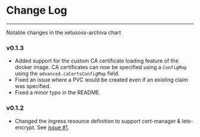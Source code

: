 # Change Log
---
Notable changes in the xetusoss-archiva chart

### v0.1.3
* Added support for the custom CA certificate loading feature of the docker image. CA certificates can now be specified using a `ConfigMap` using the `advanced.caCertsConfigMap` field.
* Fixed an issue where a PVC would be created even if an existing claim was specified.
* Fixed a minor typo in the README.

### v0.1.2
* Changed the ingress resource definition to support cert-manager & lets-encrypt. See [issue #1](https://github.com/xetus-oss/helm-charts/issues/1).